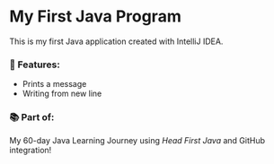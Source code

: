 # My First Java Program

This is my first Java application created with IntelliJ IDEA.

### 🔧 Features:
- Prints a message
- Writing from new line


### 📚 Part of:
My 60-day Java Learning Journey using *Head First Java* and GitHub integration!